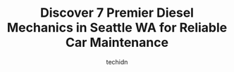 ---
layout: ampstory
image: https://images.unsplash.com/photo-1554708893-e11aa45b9bbf?ixlib=rb-4.0.3&ixid=MnwxMjA3fDB8MHxwaG90by1wYWdlfHx8fGVufDB8fHx8&auto=format&fit=crop&w=640&h=853&q=80
author: techidn
featured: false
description: Searching for the finest Diesel Mechanic in Seattle WA, USA? Look no further than the 7 best Diesel Mechanic in the area, where youll find a team of highly qualified professionals ready to 
title: Discover 7 Premier Diesel Mechanics in Seattle WA for Reliable Car Maintenance
cover:
   title: Discover 7 Premier Diesel Mechanics in Seattle WA for Reliable Car Maintenance
   subtitle: Rickpate
   background: https://images.unsplash.com/photo-1554708893-e11aa45b9bbf?ixlib=rb-4.0.3&ixid=MnwxMjA3fDB8MHxwaG90by1wYWdlfHx8fGVufDB8fHx8&auto=format&fit=crop&w=640&h=853&q=80

pages: 
 - layout: thirds
   top: <h1>#1 Ricks Chevron & Auto Repair</h1>
   bottom: "<p>Called this shop for a bad alternator and they were able to get me in really fast. Brought the car in, they diagnosed it just as fast and were super transparent about the</p>"
   background: https://www.knot35.com/toplist/wp-content/uploads/2023/06/best-diesel-mechanic-1-in-seattle-wa-1685835424.jpeg
   backgroundblur: true
 - layout: thirds
   top: <h1>#2 Skips mobile mechanic</h1>
   bottom: "<p>10811 Myers Way S, Seattle, WA 98168, United States</p>"
   background: https://www.knot35.com/toplist/wp-content/uploads/2023/06/best-diesel-mechanic-2-in-seattle-wa-1685835425.jpeg
   cta:
      link: https://www.knot35.com/toplist/discover-7-premier-diesel-mechanics-in-seattle-wa-for-reliable-car-maintenance/
      text: Discover 7 Premier Diesel Mechanics in Seattle WA for Reliable Car Maintenance
 - layout: thirds
   top: <h1>#3 Bernies Automotive Services</h1>
   bottom: "<p>4420 Leary Wy NW, Seattle, WA 98107, United States</p>"
   background: https://www.knot35.com/toplist/wp-content/uploads/2023/06/best-diesel-mechanic-3-in-seattle-wa-1685835425.jpeg
   cta:
      link: https://www.knot35.com/toplist/discover-7-premier-diesel-mechanics-in-seattle-wa-for-reliable-car-maintenance/
      text: Discover 7 Premier Diesel Mechanics in Seattle WA for Reliable Car Maintenance
 - layout: thirds
   top: <h1>#4 Diesel Dudes LLC</h1>
   bottom: "<p>1420 S Henderson St, Seattle, WA 98108, United States</p>"
   background: https://images.unsplash.com/photo-1524169358666-79f22534bc6e?ixlib=rb-4.0.3&ixid=MnwxMjA3fDB8MHxwaG90by1wYWdlfHx8fGVufDB8fHx8&auto=format&fit=crop&w=640&h=853&q=80
   cta:
      link: https://www.knot35.com/toplist/discover-7-premier-diesel-mechanics-in-seattle-wa-for-reliable-car-maintenance/
      text: Discover 7 Premier Diesel Mechanics in Seattle WA for Reliable Car Maintenance
 - layout: thirds
   top: <h1>#5 Heiser Body Co Inc</h1>
   bottom: "<p>9426 8th Ave S, Seattle, WA 98108, United States</p>"
   background: https://images.unsplash.com/photo-1591393223703-56fe1347ac62?ixlib=rb-4.0.3&ixid=MnwxMjA3fDB8MHxwaG90by1wYWdlfHx8fGVufDB8fHx8&auto=format&fit=crop&w=640&h=853&q=80
   cta:
      link: https://www.knot35.com/toplist/discover-7-premier-diesel-mechanics-in-seattle-wa-for-reliable-car-maintenance/
      text: Discover 7 Premier Diesel Mechanics in Seattle WA for Reliable Car Maintenance
 - layout: thirds
   top: <h1>#6 All Night Truck N Trailer</h1>
   bottom: "<p>2400 1st Ave S #429, Seattle, WA 98134, United States</p>"
   background: https://images.unsplash.com/photo-1564951434112-64d74cc2a2d7?ixlib=rb-4.0.3&ixid=MnwxMjA3fDB8MHxwaG90by1wYWdlfHx8fGVufDB8fHx8&auto=format&fit=crop&w=640&h=853&q=80
   cta:
      link: https://www.knot35.com/toplist/discover-7-premier-diesel-mechanics-in-seattle-wa-for-reliable-car-maintenance/
      text: Discover 7 Premier Diesel Mechanics in Seattle WA for Reliable Car Maintenance
 - layout: thirds
   top: <h1>#7 Doctor Dons Automotive</h1>
   bottom: "<p>1136 NW 50th St, Seattle, WA 98107, United States</p>"
   background: https://images.unsplash.com/photo-1597773150796-e5c14ebecbf5?ixlib=rb-4.0.3&ixid=MnwxMjA3fDB8MHxwaG90by1wYWdlfHx8fGVufDB8fHx8&auto=format&fit=crop&w=640&h=853&q=80
   cta:
      link: https://www.knot35.com/toplist/discover-7-premier-diesel-mechanics-in-seattle-wa-for-reliable-car-maintenance/
      text: Discover 7 Premier Diesel Mechanics in Seattle WA for Reliable Car Maintenance
 - layout: thirds
   middle: Continue reading...
   background: https://images.unsplash.com/photo-1620421680010-0766ff230392?ixlib=rb-4.0.3&ixid=MnwxMjA3fDB8MHxwaG90by1wYWdlfHx8fGVufDB8fHx8&auto=format&fit=crop&w=640&h=853&q=80
   cta:
      link: https://www.knot35.com/toplist/discover-7-premier-diesel-mechanics-in-seattle-wa-for-reliable-car-maintenance/
      text: Discover 7 Premier Diesel Mechanics in Seattle WA for Reliable Car Maintenance
      
---